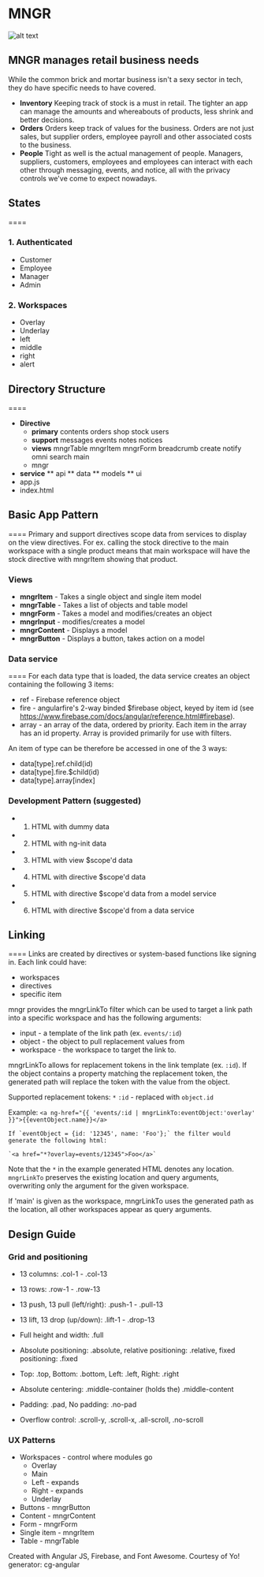 # MNGR
![alt text](https://lh5.googleusercontent.com/CSNN23iyh6lXba1YoTqFwnLMTGd8TPRadVpRBng1c9s=w723-h844-no "MNGR, Crossing the finishline with you.")
## MNGR manages retail business needs
While the common brick and mortar business isn't a sexy sector in tech, they do have specific needs to have covered.
* **Inventory**
  Keeping track of stock is a must in retail. The tighter an app can manage the amounts and whereabouts of products, less shrink and better decisions.
* **Orders**
  Orders keep track of values for the business. Orders are not just sales, but supplier orders, employee payroll and other associated costs to the business.
* **People**
  Tight as well is the actual management of people. Managers, suppliers, customers, employees and employees can interact with each other through messaging, events, and notice, all with the privacy controls we've come to expect nowadays.

## States
====
### 1. Authenticated
  * Customer
  * Employee
  * Manager
  * Admin
  
### 2. Workspaces
  * Overlay
  * Underlay
  * left
  * middle
  * right
  * alert

## Directory Structure
====
* **Directive**
  * **primary**
    contents
    orders
    shop
    stock
    users
  * **support**
    messages
    events
    notes
    notices
  * **views**
    mngrTable
    mngrItem
    mngrForm
    breadcrumb
    create
    notify
    omni
    search
    main
  * mngr
* **service**
  ** api
  ** data
  ** models
  ** ui
* app.js
* index.html

## Basic App Pattern
====
Primary and support directives scope data from services to display on the view directives.
For ex. calling the stock directive to the main workspace with a single product means that main workspace will have the stock directive with mngrItem showing that product.
### Views
  * **mngrItem** - Takes a single object and single item model
  * **mngrTable** - Takes a list of objects and table model
  * **mngrForm** - Takes a model and modifies/creates an object
  * **mngrInput** - modifies/creates a model
  * **mngrContent** - Displays a model
  * **mngrButton** - Displays a button, takes action on a model

### Data service
====
For each data type that is loaded, the data service creates an object containing the following 3 items:
  * ref - Firebase reference object
  * fire - angularfire's 2-way binded $firebase object, keyed by item id (see https://www.firebase.com/docs/angular/reference.html#firebase).
  * array - an array of the data, ordered by priority.  Each item in the array has an id property.  Array is provided primarily for use with filters.

An item of type can be therefore be accessed in one of the 3 ways:
  * data[type].ref.child(id)
  * data[type].fire.$child(id)
  * data[type].array[index]
  
### Development Pattern (suggested)
  * 1. HTML with dummy data
  * 2. HTML with ng-init data
  * 3. HTML with view $scope'd data
  * 4. HTML with directive $scope'd data
  * 5. HTML with directive $scope'd data from a model service
  * 6. HTML with directive $scope'd from a data service
  
## Linking
====
Links are created by directives or system-based functions like signing in. Each link could have:
  * workspaces
  * directives
  * specific item

mngr provides the mngrLinkTo filter which can be used to target a link path into a specific workspace and has the following arguments:
  * input - a template of the link path (ex. `events/:id`)
  * object - the object to pull replacement values from
  * workspace - the workspace to target the link to.
	
mngrLinkTo allows for replacement tokens in the link template (ex. `:id`).  If the object contains a property matching the replacement token, the generated path will replace the token with the value from the object.

Supported replacement tokens:
  `*` `:id` - replaced with `object.id`

  Example:
    `<a ng-href="{{ 'events/:id | mngrLinkTo:eventObject:'overlay' }}">{{eventObject.name}}</a>`
		
    If `eventObject = {id: '12345', name: 'Foo'};` the filter would generate the following html:
		
    `<a href="*?overlay=events/12345">Foo</a>`
		
  Note that the `*` in the example generated HTML denotes any location.  `mngrLinkTo` preserves the existing location and query arguments, overwriting only the argument for the given workspace.

  If 'main' is given as the workspace, mngrLinkTo uses the generated path as the location, all other workspaces appear as query arguments.
		

  
## Design Guide

### Grid and positioning
  * 13 columns: .col-1 - .col-13
  * 13 rows: .row-1 - .row-13
  * 13 push, 13 pull (left/right): .push-1 - .pull-13
  * 13 lift, 13 drop (up/down): .lift-1 - .drop-13
  * Full height and width: .full
  
  
  * Absolute positioning: .absolute, relative positioning: .relative, fixed positioning: .fixed
  * Top: .top, Bottom: .bottom, Left: .left, Right: .right  
  * Absolute centering: .middle-container (holds the) .middle-content
  * Padding: .pad, No padding: .no-pad
  
  * Overflow control: .scroll-y, .scroll-x, .all-scroll, .no-scroll
  
### UX Patterns
  * Workspaces - control where modules go
    * Overlay
    * Main
    * Left - expands
    * Right - expands
    * Underlay
  * Buttons - mngrButton
  * Content - mngrContent
  * Form - mngrForm
  * Single item - mngrItem
  * Table - mngrTable
  
  
Created with Angular JS, Firebase, and Font Awesome. 
Courtesy of Yo! generator: cg-angular 
  